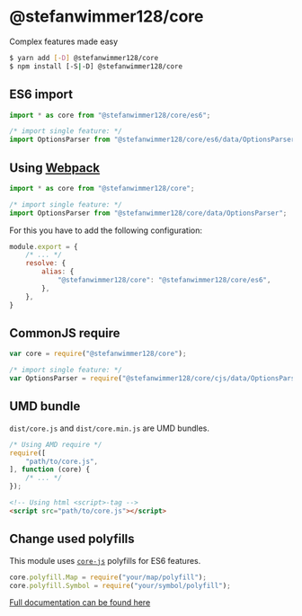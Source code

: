 # @stefanwimmer128/core

Complex features made easy

``` bash
$ yarn add [-D] @stefanwimmer128/core
$ npm install [-S|-D] @stefanwimmer128/core
```

## ES6 import

``` js
import * as core from "@stefanwimmer128/core/es6";

/* import single feature: */
import OptionsParser from "@stefanwimmer128/core/es6/data/OptionsParser.js";
```

## Using [Webpack](https://webpack.js.org/)

``` js
import * as core from "@stefanwimmer128/core";

/* import single feature: */
import OptionsParser from "@stefanwimmer128/core/data/OptionsParser";
```

For this you have to add the following configuration:

``` js
module.export = {
    /* ... */
    resolve: {
        alias: {
            "@stefanwimmer128/core": "@stefanwimmer128/core/es6",
        },
    },
}
```

## CommonJS require

``` js
var core = require("@stefanwimmer128/core");

/* import single feature: */
var OptionsParser = require("@stefanwimmer128/core/cjs/data/OptionsParser").default;
```

## UMD bundle

`dist/core.js` and `dist/core.min.js` are UMD bundles.

``` js
/* Using AMD require */
require([
    "path/to/core.js",
], function (core) {
    /* ... */
});
```

``` html
<!-- Using html <script>-tag -->
<script src="path/to/core.js"></script>
```

## Change used polyfills

This module uses [`core-js`](https://github.com/zloirock/core-js) polyfills for ES6 features.

``` js
core.polyfill.Map = require("your/map/polyfill");
core.polyfill.Symbol = require("your/symbol/polyfill");
```

[Full documentation can be found here](https://stefanwimmer128.github.io/core)
